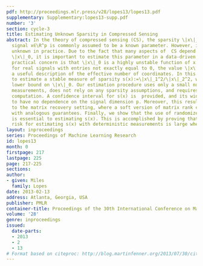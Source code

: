 ```yaml
---
pdf: http://proceedings.mlr.press/v28/lopes13/lopes13.pdf
supplementary: Supplementary:lopes13-supp.pdf
number: '3'
section: cycle-3
title: Estimating Unknown Sparsity in Compressed Sensing
abstract: In the theory of compressed sensing (CS), the sparsity \|x\|_0 of the unknown
  signal x∈\R^p is commonly assumed to be a known parameter. However, it is typically
  unknown in practice. Due to the fact that many aspects of  CS depend on knowing
  \|x\|_0, it is important to estimate this parameter in a data-driven way. A second
  practical concern is that \|x\|_0 is a highly unstable function of x. In particular,
  for real signals with entries not exactly equal to 0, the value \|x\|_0=p is not
  a useful description of the effective number of coordinates. In this paper, we propose
  to estimate a stable measure of sparsity s(x):=\|x\|_1^2/\|x\|_2^2, which is a sharp
  lower bound on \|x\|_0. Our estimation procedure uses only a small number of linear
  measurements, does not rely on any sparsity assumptions, and requires very little
  computation. A confidence interval for s(x) is  provided, and its width is shown
  to have no dependence on the signal dimension p. Moreover, this result extends naturally
  to the matrix recovery setting, where a soft version of matrix rank can be estimated
  with analogous guarantees. Finally, we show that the use of randomized measurements
  is essential to estimating s(x). This is accomplished by proving that the minimax
  risk for estimating s(x) with deterministic measurements is large when n≪p.
layout: inproceedings
series: Proceedings of Machine Learning Research
id: lopes13
month: 0
firstpage: 217
lastpage: 225
page: 217-225
sections: 
author:
- given: Miles
  family: Lopes
date: 2013-02-13
address: Atlanta, Georgia, USA
publisher: PMLR
container-title: Proceedings of the 30th International Conference on Machine Learning
volume: '28'
genre: inproceedings
issued:
  date-parts:
  - 2013
  - 2
  - 13
# Format based on citeproc: http://blog.martinfenner.org/2013/07/30/citeproc-yaml-for-bibliographies/
---
```

